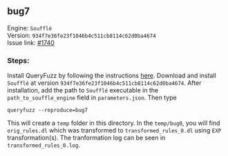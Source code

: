 ## bug7

Engine: `Soufflé`<br>
Version: `934f7e36fe23f1046b4c511cb8114c62d0ba4674`<br>
Issue link: [#1740](https://github.com/souffle-lang/souffle/issues/1740)

### Steps:
Install QueryFuzz by following the instructions [here](https://github.com/Practical-Formal-Methods/queryFuzz).
Download and install `Soufflé` at version `934f7e36fe23f1046b4c511cb8114c62d0ba4674`.
After installation, add the path to `Soufflé` executable in the `path_to_souffle_engine` field in `parameters.json`. 
Then type

```
queryfuzz --reproduce=bug7
```

This will create a `temp` folder in this directory. In the `temp/bug0`, you will find 
`orig_rules.dl` which was transformed to `transformed_rules_0.dl` using `EXP` transformation(s). 
The tranformation log can be seen in `transformed_rules_0.log`.
 